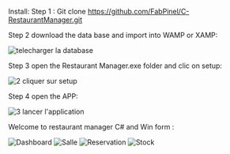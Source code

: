 Install:
Step 1 : Git clone https://github.com/FabPinel/C-RestaurantManager.git

Step 2 download the data base and import into WAMP or XAMP: 

![telecharger la database](https://github.com/FabPinel/C-RestaurantManager/assets/97904320/78f17d2d-4999-4777-9c47-1fa32b26ad66)

Step 3 open the Restaurant Manager.exe folder and clic on setup: 

![2 cliquer sur setup](https://github.com/FabPinel/C-RestaurantManager/assets/97904320/5ddf500a-9bd1-4ece-b29e-82b84d0da8b6)

Step 4 open the APP: 

![3 lancer l'application](https://github.com/FabPinel/C-RestaurantManager/assets/97904320/0c3471a8-c52a-49c0-ae5e-c1c2e5bd4466)

Welcome to restaurant manager C# and Win form :

![Dashboard](https://github.com/FabPinel/C-RestaurantManager/assets/97904320/e08b34b7-f8c5-4fc0-a5a6-480073c738d7)
![Salle](https://github.com/FabPinel/C-RestaurantManager/assets/97904320/51643e30-15a5-4b72-a4f4-2caada6adcec)
![Reservation](https://github.com/FabPinel/C-RestaurantManager/assets/97904320/9062ef7c-b15f-4638-b006-1efa6bc259b3)
![Stock](https://github.com/FabPinel/C-RestaurantManager/assets/97904320/60adfeb6-7b6c-4744-b16a-3437a0dbf9cd)

